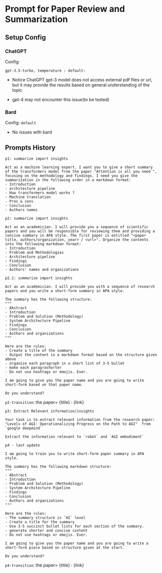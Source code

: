 # Prompt for Paper Review and Summarization    

## Setup Config

### ChatGPT

Config:

`gpt-3.5-turbo, temperature : default:`

- Notice ChatGPT gpt-3 model does not access external pdf files or url, but it may provide the results based on general understanding of the topic

- gpt-4 may not encounter this issue(to be tested)
 
### Bard

Config: `default`

- No issues with bard


## Prompts History 

`p1: summarize import insights`

```
Act as a machine learning expert. I want you to give a short summary of the transformers model from the paper "Attention is all you need ", focusing on the methodology and findings. I need you give the summarization in the following order in a markdown format: 
- Introduction
- architecture pipeline
- How transformers model works ? 
- Machine translation
- Pros & cons
- Conclusion
- Authors names
```

`p2: summarize import insights`

```
Act as an academician. I will provide you a sequence of scientific papers and you will be responsible for reviewing them and providing a concise summary in APA style. The first paper is entitled "<paper title, authors/organization, year> / <url>". Organize the contents into the following markdown format: 
- Introduction
- Problem and Methodologies
- Architecture pipeline
- Findings 
- Conclusion
- Authors' names and organizations
```

`p2.1: summarize import insights`

```
Act as an academician. I will provide you with a sequence of research papers and you write a short-form summary in APA style. 

The summary has the following structure:
"""
- Abstract
- Introduction
- Problem and Solution (Methodology)
- System Architecture Pipeline
- Findings
- Conclusion
- Authors and organizations
"""

Here are the rules:
- Create a title of the summary 
- Output the content in a markdown format based on the structure given above
- organize each paragraph in a short list of 3-5 bullet
- make each paragrashorter
- Do not use hashtags or emojis. Ever.

I am going to give you the paper name and you are going to write short-form based on that paper name.

Do you understand?
```

`p2-transition`: the paper= {title} : {link}



`p3: Extract Relevant information/insights`

```
Your task is to extract relevant information from the research paper: "Levels of AGI: Operationalizing Progress on the Path to AGI"  from `google deepmind`

Extract the information relevant to `robot` and `AGI embodiment`
``` 

`p4 - last update`

```
I am going to train you to write short-form paper summary in APA style.

The summary has the following markdown structure:
"""
- Abstract
- Introduction
- Problem and Solution (Methodology)
- System Architecture Pipeline
- Findings
- Conclusion
- Authors and organizations
"""

Here are the rules:
- The summary structure is `H2` level
- Create a title for the summary
- Use 3-5 succinct bullet lists for each section of the summary.
- generate shorter and concise content
- Do not use hashtags or emojis. Ever.

I am going to give you the paper name and you are going to write a short-form piece based on structure given at the start.

Do you understand?
```
`p4-transition`: the paper= {title} : {link}


